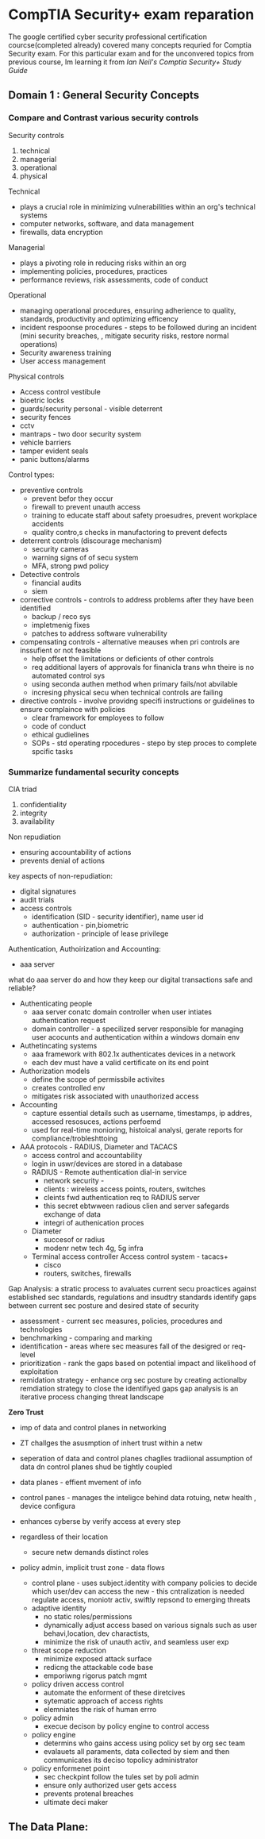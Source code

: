 # CompTIA Security+ exam reparation

The google certified cyber security professional certification courcse(completed already) covered many concepts requried for Comptia Security exam.
For this particular exam and for the unconvered topics from previous course, Im learning it from *Ian Neil's Comptia Security+ Study Guide*

## Domain 1 : General Security Concepts

### Compare and Contrast various security controls
Security controls
1. technical
2. managerial
3. operational
4. physical

Technical
- plays a crucial role in minimizing vulnerabilities within an org's technical systems
- computer networks, software, and data management
- firewalls, data encryption

Managerial
- plays a pivoting role in reducing risks within an org
- implementing policies, procedures, practices
- performance reviews, risk assessments, code of conduct

Operational
- managing operational procedures, ensuring adherience to quality, standards, productivity and optimizing efficency
- incident respoonse procedures  - steps to be followed during an incident (mini security breaches, , mitigate security risks, restore normal operations)
- Security awareness training
- User access management

Physical controls
- Access control vestibule
- bioetric locks
- guards/security personal - visible deterrent
- security fences
- cctv
- mantraps - two door security system
- vehicle barriers
- tamper evident seals
- panic buttons/alarms

Control types:
- preventive controls
  - prevent befor they occur
  - firewall to prevent unauth access
  - training to educate staff about safety proesudres, prevent workplace accidents
  - quality contro,s checks in manufactoring to prevent defects
- deterrent controls (discourage mechanism)
  - security cameras
  - warning signs of of secu system
  - MFA, strong pwd policy
- Detective controls
  - financial audits
  - siem
- corrective controls - controls to address problems after they have been identified
  - backup / reco sys
  - impletmenig fixes
  - patches to address software vulnerability
- compensating controls - alternative meauses when pri controls are inssufient or not feasible
  - help offset the limitations or deficients of other controls
  - req additional layers of approvals for finanicla trans whn theire is no automated control sys
  - using seconda authen method when primary fails/not abvilable
  - incresing physical secu when technical controls are failing
- directive controls - involve providng specifi instructions or guidelines to ensure complaince with policies
  - clear framework for employees to follow
  - code of conduct
  - ethical gudielines
  - SOPs - std operating rpocedures - stepo by step proces to complete spcific tasks
 
### Summarize fundamental security concepts

CIA triad
1. confidentiality
2. integrity
3. availability

Non repudiation
- ensuring accountability of actions
- prevents denial of actions


key aspects of non-repudiation:
- digital signatures
- audit trials
- access controls
  - identification (SID - security identifier), name user id
  - authentication - pin,biometric
  - authorization - principle of lease privilege

Authentication, Authoirization and Accounting:
- aaa server

what do aaa server do and how they keep our digital transactions safe and reliable?
- Authenticating people
  - aaa server conatc domain controller when user intiates authentication request
  - domain controller - a specilized server responsible for managing user acocunts and authentication within a windows domain env
- Authetincating systems
  - aaa framework with 802.1x authenticates devices in a network
  - each dev must have a valid certificate on its end point
- Authorization models
  - define the scope of permissbile activites
  - creates controlled env
  - mitigates risk associated with unauthorized access
- Accounting
  - capture essential details such as username, timestamps, ip addres, accessed resosuces, actions perfoemd
  - used for real-time monioring, histoical analysi, gerate reports for compliance/trobleshttoing
- AAA protocols - RADIUS, Diameter and TACACS
  - access control and accountability
  - login in uswr/devices are stored in a database
  - RADIUS - Remote authentication dial-in service
    - network security -
    - clients : wireless access points, routers, switches
    - cleints fwd authentication req to RADIUS server
    - this secret ebtwween radious clien and server safegards exchange of data
    - integri of authenication proces
  - Diameter
    - succesof or radius
    - modenr netw tech 4g, 5g infra
  - Terminal access controller Access control system - tacacs+
    - cisco
    - routers, switches, firewalls

Gap Analysis:
a stratic process to avaluates current secu proactices against established sec standards, regulations and insudtry standards
identify gaps between current sec posture and desired state of security
- assessment - current sec measures, policies, procedures and technologies
- benchmarking - comparing and marking
- identification - areas where sec measures fall of the desigred or req-level
- prioritization - rank the gaps based on potential impact and likelihood of exploitation
- remidation strategy - enhance org sec posture by creating actionalby remdiation strategy to close the identifiyed gaps
gap analysis is an iterative process
changing threat landscape

**Zero Trust**
- imp of data and control planes in networking
- ZT challges the asusmption of inhert trust within a netw
- seperation of data and control planes chaglles tradiional assumption of data dn control planes shud be tightly coupled
- data planes - effient mvement of info
- control panes - manages the inteligce behind data rotuing, netw health , device configura
- enhances cyberse by verify access at every step
- regardless of their location
  - secure netw demands distinct roles

- policy admin, implicit trust zone - data flows
  - control plane - uses subject.identity with company policies to decide which user/dev can access the new - this cntralization is needed regulate access, moniotr activ, swiftly repsond to emerging threats
  - adaptive identity
    - no static roles/permissions
    - dynamically adjust access based on various signals such as user behavi,location, dev charactists,
    - minimize the risk of unauth activ, and seamless user exp
  - threat scope reduction
    - minimize exposed attack surface
    - redicng the attackable code base
    - emporiwng rigorus patch mgmt
  - policy driven access control
    - automate the enforment of these diretcives
    - sytematic approach of access rights
    - elemniates the risk of human errro
  - policy admin
    - execue decison by policy engine to control access
  - policy engine
    - determins who gains access using policy set by org sec team
    - evalauets all paraments, data collected by siem and then communicates its deciso topolicy administrator
  - policy enformenet point
    - sec checkpint follow the tules set by poli admin
    - ensure only authorized user gets access
    - prevents protenal breaches
    - ultimate deci maker

The Data Plane:
- 


  
